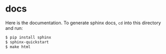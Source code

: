 # docs

Here is the documentation. To generate sphinx docs, `cd` into this directory and run:

```bash
$ pip install sphinx
$ sphinx-quickstart
$ make html
```
